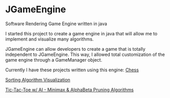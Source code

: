 # JGameEngine
 Software Rendering Game Engine written in java
 
 I started this project to create a game engine in java that will allow me to implement and visualize many algorithms. 
 
 JGameEngine can allow developers to create a game that is totally independent to JGameEngine. This way, I allowed total customization of the game engine through a GameManager object. 
 
 Currently I have these projects written using this engine:
[Chess](https://github.com/altarrok/JGE.chess)

[Sorting Algorithm Visualization](https://github.com/altarrok/JGE.sorting)

[Tic-Tac-Toe w/ AI - Minimax & AlphaBeta Pruning Algorithms](https://github.com/altarrok/JGE.tic-tac-toe)
